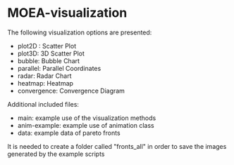 # MOEA-visualization

The following visualization options are presented:
- plot2D : Scatter Plot
- plot3D: 3D Scatter Plot
- bubble: Bubble Chart
- parallel: Parallel Coordinates
- radar: Radar Chart
- heatmap: Heatmap
- convergence: Convergence Diagram

Additional included files:
- main: example use of the visualization methods
- anim-example: example use of animation class
- data: example data of pareto fronts

It is needed to create a folder called "fronts_all" in order to save the images generated by the example scripts
